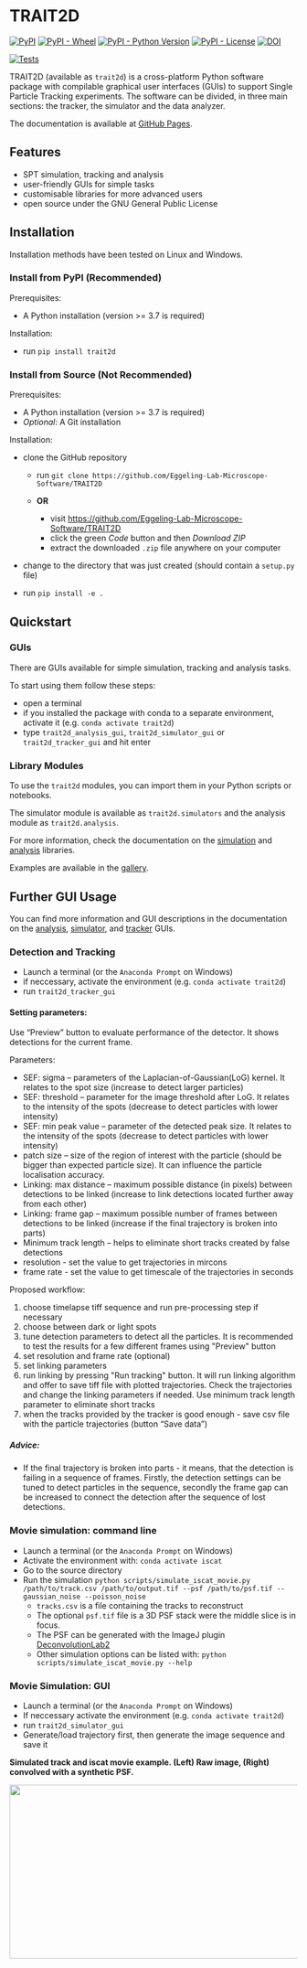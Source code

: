 # TRAIT2D

[![PyPI](https://img.shields.io/pypi/v/trait2d)](https://pypi.org/project/trait2d/)
[![PyPI - Wheel](https://img.shields.io/pypi/wheel/trait2d)](https://pypi.org/project/trait2d/#files)
[![PyPI - Python Version](https://img.shields.io/pypi/pyversions/trait2d)](https://pypi.org/project/trait2d)
[![PyPI - License](https://img.shields.io/pypi/l/trait2d)](https://pypi.org/project/trait2d)
[![DOI](https://zenodo.org/badge/175222492.svg)](https://zenodo.org/badge/latestdoi/175222492)

[![Tests](https://github.com/Eggeling-Lab-Microscope-Software/TRAIT2D/actions/workflows/run-tests.yml/badge.svg)](https://github.com/Eggeling-Lab-Microscope-Software/TRAIT2D/actions/workflows/run-tests.yml)

TRAIT2D (available as `trait2d`) is a cross-platform Python software package with compilable graphical user interfaces (GUIs) to support Single Particle Tracking experiments.  The software can be divided, in three main sections:  the tracker, the simulator and the data analyzer.

The documentation is available at [GitHub Pages](https://eggeling-lab-microscope-software.github.io/TRAIT2D/).

## Features

* SPT simulation, tracking and analysis
* user-friendly GUIs for simple tasks
* customisable libraries for more advanced users
* open source under the GNU General Public License

## Installation

Installation methods have been tested on Linux and Windows.

### Install from PyPI (Recommended)

Prerequisites:

* A Python installation (version >= 3.7 is required)

Installation:

* run `pip install trait2d`

### Install from Source (Not Recommended)

Prerequisites:

* A Python installation (version >= 3.7 is required)
* *Optional*: A Git installation

Installation:

* clone the GitHub repository

   * run `git clone https://github.com/Eggeling-Lab-Microscope-Software/TRAIT2D`
   * **OR**

      * visit https://github.com/Eggeling-Lab-Microscope-Software/TRAIT2D
      * click the green *Code* button and then *Download ZIP*
      * extract the downloaded `.zip` file anywhere on your computer

* change to the directory that was just created (should contain a `setup.py` file)
* run `pip install -e .`

## Quickstart

### GUIs

There are GUIs available for simple simulation, tracking and analysis tasks.

To start using them follow these steps:

* open a terminal
* if you installed the package with conda to a separate environment, activate it (e.g. `conda activate trait2d`)
* type `trait2d_analysis_gui`, `trait2d_simulator_gui` or `trait2d_tracker_gui` and hit enter

### Library Modules

To use the `trait2d` modules, you can import them in your Python scripts or notebooks.

The simulator module is available as `trait2d.simulators` and the analysis module as `trait2d.analysis`. 

For more information, check the documentation on the [simulation](https://Eggeling-Lab-Microscope-Software.github.io/iSCAT_analysis/release/analysis.html) and [analysis](https://Eggeling-Lab-Microscope-Software.github.io/iSCAT_analysis/release/simulators.html) libraries.

Examples are available in the [gallery](https://Eggeling-Lab-Microscope-Software.github.io/iSCAT_analysis/release/auto_examples/index.html).

## Further GUI Usage

You can find more information and GUI descriptions in the documentation on the [analysis](https://Eggeling-Lab-Microscope-Software.github.io/iSCAT_analysis/release/analysis_gui.html), [simulator](https://Eggeling-Lab-Microscope-Software.github.io/iSCAT_analysis/release/simulator_gui.html), and [tracker](https://Eggeling-Lab-Microscope-Software.github.io/iSCAT_analysis/release/tracker_gui.html) GUIs.

### Detection and Tracking
* Launch a terminal (or the `Anaconda Prompt` on Windows)
* if neccessary, activate the environment (e.g. `conda activate trait2d`)
* run `trait2d_tracker_gui`

#### Setting parameters: 

Use “Preview” button to evaluate performance of the detector. It shows detections for the current frame. 

Parameters:  
* SEF: sigma – parameters of the Laplacian-of-Gaussian(LoG) kernel. It relates to the spot size (increase to detect larger particles) 
* SEF: threshold – parameter for the image threshold after LoG. It relates to the intensity of the spots (decrease to detect particles with lower intensity) 
* SEF: min peak value – parameter of the detected peak size. It relates to the intensity of the spots (decrease to detect particles with lower intensity) 
* patch size – size of the region of interest with the particle (should be bigger than expected particle size). It can influence the particle localisation accuracy.  
* Linking: max distance – maximum possible distance (in pixels) between detections to be linked (increase to link detections located further away from each other) 
* Linking: frame gap – maximum possible number of frames between detections to be linked (increase if the final trajectory is broken into parts) 
* Minimum track length – helps to eliminate short tracks created by false detections 
* resolution - set the value to get trajectories in mircons 
* frame rate - set the value to get timescale of the trajectories in seconds

Proposed workflow:  

1) choose timelapse tiff sequence and run pre-processing step if necessary
2) choose between dark or light spots
3) tune detection parameters to detect all the particles. It is recommended to test the results for a few different frames using "Preview" button 
4) set resolution and frame rate (optional) 
5) set linking parameters
6) run linking by pressing "Run tracking" button. It will run linking algorithm and offer to save tiff file with plotted trajectories. Check the trajectories and change the linking parameters if needed.  Use minimum track length parameter to eliminate short tracks 
7) when the tracks provided by the tracker is good enough - save csv file with the particle trajectories (button “Save data”) 

##### Advice: 

* If the final trajectory is broken into parts - it means, that the detection is failing in a sequence of frames. Firstly, the detection settings can be tuned to detect particles in the sequence, secondly the frame gap can be increased to connect the detection after the sequence of lost detections.  

### Movie simulation: command line
* Launch a terminal (or the `Anaconda Prompt` on Windows)
* Activate the environment with: `conda activate iscat`
* Go to the source directory
* Run the simulation
`python scripts/simulate_iscat_movie.py /path/to/track.csv /path/to/output.tif --psf /path/to/psf.tif --gaussian_noise --poisson_noise`
  * `tracks.csv` is a file containing the tracks to reconstruct
  * The optional `psf.tif` file is a 3D PSF stack were the middle slice is in focus.
  * The PSF can be generated with the ImageJ plugin [DeconvolutionLab2](http://bigwww.epfl.ch/deconvolution/deconvolutionlab2/)
  * Other simulation options can be listed with: `python scripts/simulate_iscat_movie.py --help`
  
### Movie Simulation: GUI
* Launch a terminal (or the `Anaconda Prompt` on Windows)
* If neccessary activate the environment (e.g. `conda activate trait2d`)
* run `trait2d_simulator_gui`
* Generate/load trajectory first, then generate the image sequence and save it

 **Simulated track and iscat movie example. (Left) Raw image, (Right) convolved with a synthetic PSF.**
 <p align="center">
  <img width="608" height="304" src="https://github.com/Eggeling-Lab-Microscope-Software/TRAIT2D/raw/master/examples/simulated_hopping_diffusion_with_and_without_psf.gif">
</p>
